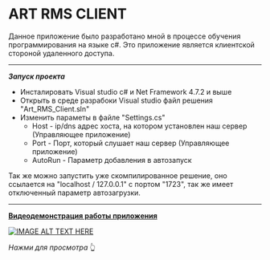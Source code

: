# ART RMS CLIENT

Данное приложение было разработано мной в процессе обучения программирования на языке c#.
Это приложение является клиентской стороной удаленного доступа.
___

___Запуск проекта___
* Инсталировать Visual studio c# и Net Framework 4.7.2 и выше
* Открыть в среде разрабоки Visual studio файл решения "Art_RMS_Client.sln"
* Изменить параметы в файле "Settings.cs"
    * Host - ip/dns адрес хоста, на котором установлен наш сервер (Управляющее приложение)
    * Port - Порт, который слушает наш сервер (Управляющее приложение)
    * AutoRun - Параметр добавления в автозапуск

Так же можно запустить уже скомпилированное решение, оно ссылается на "localhost / 127.0.0.1" с портом "1723", так же имеет отключенный параметр автозагрузки.
___

__[Видеодемонстрация работы приложения](https://youtu.be/tlhUKVFrbMk)__

[![IMAGE ALT TEXT HERE](https://img.youtube.com/vi/tlhUKVFrbMk/0.jpg)](https://www.youtube.com/embed/tlhUKVFrbMk)

_Нажми для просмотра_ 👆

